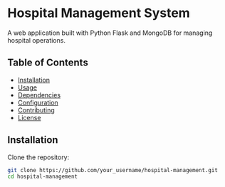 # Hospital Management System

A web application built with Python Flask and MongoDB for managing hospital operations.

## Table of Contents

- [Installation](#installation)
- [Usage](#usage)
- [Dependencies](#dependencies)
- [Configuration](#configuration)
- [Contributing](#contributing)
- [License](#license)

## Installation

Clone the repository:

```bash
git clone https://github.com/your_username/hospital-management.git
cd hospital-management
